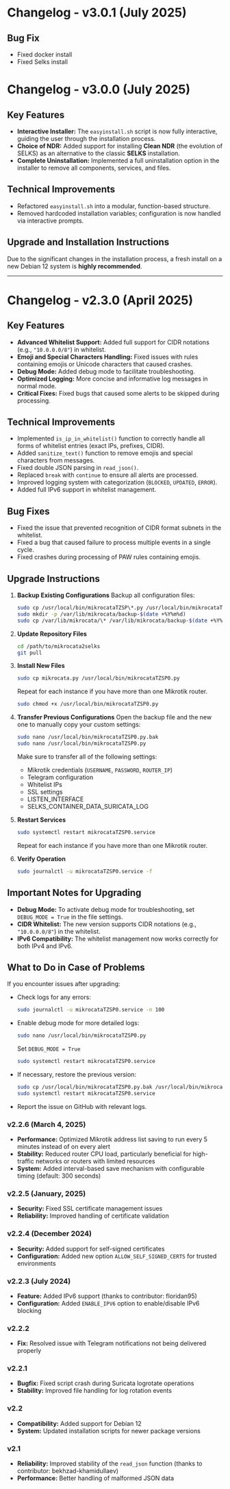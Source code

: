 # Changelog - v3.0.1 (July 2025)

## Bug Fix

*   Fixed docker install
*   Fixed Selks install

# Changelog - v3.0.0 (July 2025)

## Key Features

*   **Interactive Installer:** The `easyinstall.sh` script is now fully interactive, guiding the user through the installation process.
*   **Choice of NDR:** Added support for installing **Clean NDR** (the evolution of SELKS) as an alternative to the classic **SELKS** installation.
*   **Complete Uninstallation:** Implemented a full uninstallation option in the installer to remove all components, services, and files.

## Technical Improvements

*   Refactored `easyinstall.sh` into a modular, function-based structure.
*   Removed hardcoded installation variables; configuration is now handled via interactive prompts.

## Upgrade and Installation Instructions

Due to the significant changes in the installation process, a fresh install on a new Debian 12 system is **highly recommended**.

---

# Changelog - v2.3.0 (April 2025)

## Key Features

* **Advanced Whitelist Support:** Added full support for CIDR notations (e.g., `"10.0.0.0/8"`) in whitelist.
* **Emoji and Special Characters Handling:** Fixed issues with rules containing emojis or Unicode characters that caused crashes.
* **Debug Mode:** Added debug mode to facilitate troubleshooting.
* **Optimized Logging:** More concise and informative log messages in normal mode.
* **Critical Fixes:** Fixed bugs that caused some alerts to be skipped during processing.

## Technical Improvements

* Implemented `is_ip_in_whitelist()` function to correctly handle all forms of whitelist entries (exact IPs, prefixes, CIDR).
* Added `sanitize_text()` function to remove emojis and special characters from messages.
* Fixed double JSON parsing in `read_json()`.
* Replaced `break` with `continue` to ensure all alerts are processed.
* Improved logging system with categorization (`BLOCKED`, `UPDATED`, `ERROR`).
* Added full IPv6 support in whitelist management.

## Bug Fixes

* Fixed the issue that prevented recognition of CIDR format subnets in the whitelist.
* Fixed a bug that caused failure to process multiple events in a single cycle.
* Fixed crashes during processing of PAW rules containing emojis.

## Upgrade Instructions

1.  **Backup Existing Configurations**
    Backup all configuration files:

    ```bash
    sudo cp /usr/local/bin/mikrocataTZSP\*.py /usr/local/bin/mikrocataTZSP\*.py.bak
    sudo mkdir -p /var/lib/mikrocata/backup-$(date +%Y%m%d)
    sudo cp /var/lib/mikrocata/\* /var/lib/mikrocata/backup-$(date +%Y%m%d)/
    ```

2.  **Update Repository Files**

    ```bash
    cd /path/to/mikrocata2selks
    git pull
    ```

3.  **Install New Files**

    ```bash
    sudo cp mikrocata.py /usr/local/bin/mikrocataTZSP0.py
    ```

    Repeat for each instance if you have more than one Mikrotik router.

    ```bash
    sudo chmod +x /usr/local/bin/mikrocataTZSP0.py
    ```

4.  **Transfer Previous Configurations**
    Open the backup file and the new one to manually copy your custom settings:

    ```bash
    sudo nano /usr/local/bin/mikrocataTZSP0.py.bak
    sudo nano /usr/local/bin/mikrocataTZSP0.py
    ```

    Make sure to transfer all of the following settings:

    * Mikrotik credentials (`USERNAME`, `PASSWORD`, `ROUTER_IP`)
    * Telegram configuration
    * Whitelist IPs
    * SSL settings
    * LISTEN_INTERFACE
    * SELKS_CONTAINER_DATA_SURICATA_LOG

5.  **Restart Services**

    ```bash
    sudo systemctl restart mikrocataTZSP0.service
    ```

    Repeat for each instance if you have more than one Mikrotik router.

6.  **Verify Operation**
    ```bash
    sudo journalctl -u mikrocataTZSP0.service -f
    ```

## Important Notes for Upgrading

* **Debug Mode:** To activate debug mode for troubleshooting, set `DEBUG_MODE = True` in the file settings.
* **CIDR Whitelist:** The new version supports CIDR notations (e.g., `"10.0.0.0/8"`) in the whitelist.
* **IPv6 Compatibility:** The whitelist management now works correctly for both IPv4 and IPv6.

## What to Do in Case of Problems

If you encounter issues after upgrading:

* Check logs for any errors:
    ```bash
    sudo journalctl -u mikrocataTZSP0.service -n 100
    ```
* Enable debug mode for more detailed logs:
    ```bash
    sudo nano /usr/local/bin/mikrocataTZSP0.py
    ```
    Set `DEBUG_MODE = True`
    ```bash
    sudo systemctl restart mikrocataTZSP0.service
    ```
* If necessary, restore the previous version:
    ```bash
    sudo cp /usr/local/bin/mikrocataTZSP0.py.bak /usr/local/bin/mikrocataTZSP0.py
    sudo systemctl restart mikrocataTZSP0.service
    ```
* Report the issue on GitHub with relevant logs.

### v2.2.6 (March 4, 2025)
- **Performance:** Optimized Mikrotik address list saving to run every 5 minutes instead of on every alert
- **Stability:** Reduced router CPU load, particularly beneficial for high-traffic networks or routers with limited resources
- **System:** Added interval-based save mechanism with configurable timing (default: 300 seconds)

### v2.2.5 (January, 2025)
- **Security:** Fixed SSL certificate management issues
- **Reliability:** Improved handling of certificate validation

### v2.2.4 (December 2024)
- **Security:** Added support for self-signed certificates
- **Configuration:** Added new option `ALLOW_SELF_SIGNED_CERTS` for trusted environments

### v2.2.3 (July 2024)
- **Feature:** Added IPv6 support (thanks to contributor: floridan95)
- **Configuration:** Added `ENABLE_IPV6` option to enable/disable IPv6 blocking

### v2.2.2
- **Fix:** Resolved issue with Telegram notifications not being delivered properly

### v2.2.1
- **Bugfix:** Fixed script crash during Suricata logrotate operations
- **Stability:** Improved file handling for log rotation events

### v2.2
- **Compatibility:** Added support for Debian 12
- **System:** Updated installation scripts for newer package versions

### v2.1
- **Reliability:** Improved stability of the `read_json` function (thanks to contributor: bekhzad-khamidullaev)
- **Performance:** Better handling of malformed JSON data
